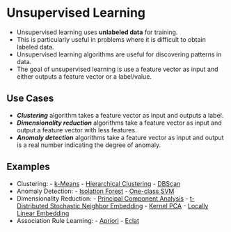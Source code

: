 # Unsupervised Learning

- Unsupervised learning uses **unlabeled data** for training.
- This is particularly useful in problems where it is difficult to obtain labeled data.
- Unsupervised learning algorithms are useful for discovering patterns in data.
- The goal of unsupervised learning is use a feature vector as input and either outputs a feature vector or a label/value. 

## Use Cases

- ***Clustering*** algorithm takes a feature vector as input and outputs a label. 
- ***Dimensionality reduction*** algorithms take a feature vector as input and output a feature vector with less features.
- ***Anomaly detection*** algorithms take a feature vector as input and output is a real number indicating the degree of anomaly.

## Examples

- Clustering:
      - [k-Means](../algorithm/unsupervised/k-means.md)
      - [Hierarchical Clustering](../algorithm/unsupervised/hierarchical-clustering.md)
      - [DBScan](../algorithm/unsupervised/dbscan.md)
- Anomaly Detection:
      - [Isolation Forest](../algorithm/unsupervised/isolation-forest.md)
      - [One-class SVM](../algorithm/unsupervised/one-class-svm.md)
- Dimensionality Reduction:
      - [Principal Component Analysis](../algorithm/unsupervised/principal-component-analysis.md)
      - [t-Distributed Stochastic Neighbor Embedding](../algorithm/unsupervised/t-distributed-stochastic-neighbor-embedding.md)
      - [Kernel PCA](../algorithm/unsupervised/kernel-pca.md)
      - [Locally Linear Embedding](../algorithm/unsupervised/locally-linear-embedding.md)
- Association Rule Learning:
      - [Apriori](../algorithm/unsupervised/apriori.md)
      - [Eclat](../algorithm/unsupervised/eclat.md)
